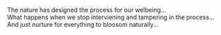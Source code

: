 The nature has designed the process for our welbeing...  
What happens when we stop interviening and tampering in the process...  
And just nurture for everything to bloosom naturally...  
